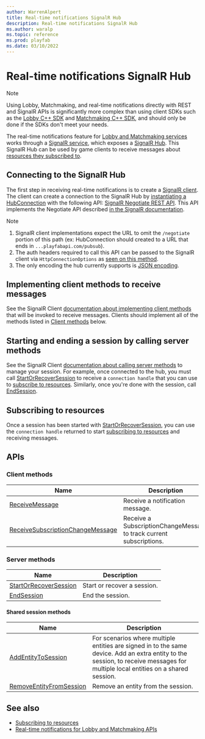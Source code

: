 ```yaml
---
author: WarrenAlpert
title: Real-time notifications SignalR Hub
description: Real-time notifications SignalR Hub
ms.author: waralp
ms.topic: reference
ms.prod: playfab
ms.date: 03/10/2022
---
```


# Real-time notifications SignalR Hub

> [!NOTE]
> Using Lobby, Matchmaking, and real-time notifications directly with REST and
> SignalR APIs is significantly more complex than using client SDKs such as the
> [Lobby C++
> SDK](../multiplayer/lobby/playfabmultiplayerreference-cpp/pflobby/pflobby_members.md)
> and [Matchmaking C++
> SDK](../multiplayer/lobby/playfabmultiplayerreference-cpp/pfmatchmaking/pfmatchmaking_members.md),
> and should only be done if the SDKs don't meet your needs.

The real-time notifications feature for [Lobby and Matchmaking
services](../multiplayer/lobby/lobby-and-matchmaking.md) works through a
[SignalR service](/aspnet/core/signalr), which exposes
a [SignalR Hub](/aspnet/core/signalr/introduction#hubs). This
SignalR Hub can be used by game clients to receive messages about [resources
they subscribed to](subscribing-to-resources.md).

## Connecting to the SignalR Hub

The first step in receiving real-time notifications is to create a [SignalR
client](/aspnet/core/signalr/client-features). The
client can create a connection to the SignalR Hub by [instantiating a
HubConnection](/aspnet/core/signalr/dotnet-client#connect-to-a-hub)
with the following API: [SignalR Negotiate REST
API](/rest/api/playfab/multiplayer/pub-sub/negotiate).
This API implements the Negotiate API described [in the SignalR
documentation](https://github.com/dotnet/aspnetcore/blob/main/src/SignalR/docs/specs/TransportProtocols.md#post-endpoint-basenegotiate-request).

> [!NOTE]
> 1. SignalR client implementations expect the URL to omit the `/negotiate`
>    portion of this path (ex: HubConnection should created to a URL that ends
>    in `...playfabapi.com/pubsub`).
> 1. The auth headers required to call this API can be passed to the SignalR
>    client via `HttpConnectionOptions` as [seen on this
>    method](/dotnet/api/microsoft.aspnetcore.signalr.client.hubconnectionbuilderhttpextensions.withurl#microsoft-aspnetcore-signalr-client-hubconnectionbuilderhttpextensions-withurl(microsoft-aspnetcore-signalr-client-ihubconnectionbuilder-system-string-system-action((microsoft-aspnetcore-http-connections-client-httpconnectionoptions)))).
> 1. The only encoding the hub currently supports is [JSON
>    encoding](https://github.com/dotnet/aspnetcore/blob/main/src/SignalR/docs/specs/HubProtocol.md#json-encoding).

## Implementing client methods to receive messages

See the SignalR Client [documentation about implementing client
methods](/aspnet/core/signalr/dotnet-client#call-client-methods-from-hub)
that will be invoked to receive messages. Clients should implement all of the
methods listed in [Client methods](#client-methods) below.

## Starting and ending a session by calling server methods

See the SignalR Client [documentation about calling server
methods](/aspnet/core/signalr/dotnet-client#call-hub-methods-from-client)
to manage your session. For example, once connected to the hub, you must call
[StartOrRecoverSession](server-methods/start-or-recover-session.md) to receive a
`connection handle` that you can use to [subscribe to
resources](subscribing-to-resources.md). Similarly, once you're done with the
session, call [EndSession](server-methods/end-session.md).

## Subscribing to resources

Once a session has been started with
[StartOrRecoverSession](server-methods/start-or-recover-session.md), you can use
the `connection handle` returned to start [subscribing to
resources](subscribing-to-resources.md) and receiving messages.

## APIs

### Client methods

| Name |  Description  |
| --- | --- |
| [ReceiveMessage](client-methods/receive-message.md) | Receive a notification message. |
| [ReceiveSubscriptionChangeMessage](client-methods/receive-subscription-change-message.md) | Receive a SubscriptionChangeMessage to track current subscriptions. |

### Server methods

| Name |  Description  |
| --- | --- |
| [StartOrRecoverSession](server-methods/start-or-recover-session.md) | Start or recover a session. |
| [EndSession](server-methods/end-session.md) | End the session. |

#### Shared session methods

| Name |  Description  |
| --- | --- |
| [AddEntityToSession](server-methods/add-entity-to-session.md) | For scenarios where multiple entities are signed in to the same device. Add an extra entity to the session, to receive messages for multiple local entities on a shared session. |
| [RemoveEntityFromSession](server-methods/remove-entity-from-session.md) | Remove an entity from the session. |


## See also

- [Subscribing to resources](subscribing-to-resources.md)
- [Real-time notifications for Lobby and Matchmaking APIs](overview.md)
